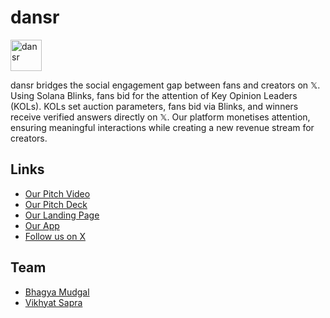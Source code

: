 # dansr

<img src="https://static.narrative-violation.com/pF5ZS1yqZtM5Ws3Ob0B6M" alt="dansr" width="50" height="50">

dansr bridges the social engagement gap between fans and creators on 𝕏. Using Solana Blinks, fans bid for the attention of Key Opinion Leaders (KOLs). KOLs set auction parameters, fans bid via Blinks, and winners receive verified answers directly on 𝕏. Our platform monetises attention, ensuring meaningful interactions while creating a new revenue stream for creators.

## Links

-   [Our Pitch Video](https://dansr.io/pitch-video)
-   [Our Pitch Deck](https://dansr.io/deck)
-   [Our Landing Page](https://dansr.io)
-   [Our App](https://dansr.io/auth)
-   [Follow us on X](https://x.com/askdansr)

## Team

-   [Bhagya Mudgal](https://x.com/BhagyaMudgal)
-   [Vikhyat Sapra](https://x.com/TweetSapra)
